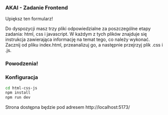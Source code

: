 <h3>AKAI - Zadanie Frontend</h3>
<p>Upiększ ten formularz!<p>

<p>Do dyspozycji masz trzy pliki odpowiedzialne za poszczególne etapy zadania: html, css i javascript.
W każdym z tych plików znajduje się instrukcja zawierająca informację na temat tego, co należy wykonać.
Zacznij od pliku index.html, przeanalizuj go, a następnie przejrzyj plik .css i .js. </p>

<h3>Powodzenia!</h3>

### Konfiguracja

```bash
cd html-css-js
npm install
npm run dev
```

Strona dostępna będzie pod adresem http://localhost:5173/
